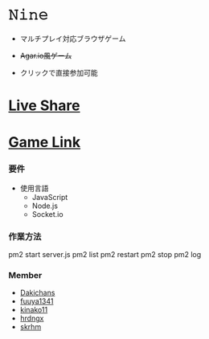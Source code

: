 # 𝙽𝚒𝚗𝚎
* マルチプレイ対応ブラウザゲーム
* ~~Agar.io風ゲーム~~

* クリックで直接参加可能
# [Live Share](https://prod.liveshare.vsengsaas.visualstudio.com/join?D399E7B20350CC36AAD709162C1D5D127100)
# [Game Link](http://172.18.88.48:3000)

### 要件
* 使用言語
  * JavaScript
  * Node.js
  * Socket.io

### 作業方法
pm2 start server.js
pm2 list
pm2 restart
pm2 stop
pm2 log

### Member
* [Dakichans](https://github.com/Dakichans "Dakichans")
* [fuuya1341](https://github.com/fuuya1341 "fuuya1341")
* [kinako11](https://github.com/kinako11 "kinako11")
* [hrdngx](https://github.com/hrdngx "hrdngx")
* [skrhm](https://github.com/skrhm "skrhm")
